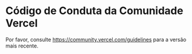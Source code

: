 # Código de Conduta da Comunidade Vercel

Por favor, consulte https://community.vercel.com/guidelines para a versão mais recente.
